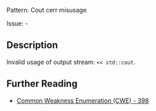 Pattern: Cout cerr misusage

Issue: -

## Description

Invalid usage of output stream: `<< std::cout`.

## Further Reading

* [Common Weakness Enumeration (CWE) - 398](https://cwe.mitre.org/data/definitions/398.html)